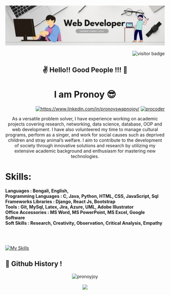 ![Alt text](1658132846642.jpeg)
<p  align="right"><img src="https://visitor-badge.laobi.icu/badge?page_id=PronoyJoy" alt="visitor badge"/></p>
<h2 align="center"> ✌️ Hello!! Good People !!!  👻 <h2> 
  <p> <h1 align="center"> I am Pronoy 😎 </h1>  <p align="right">
<a href="https://linkedin.com/in/https://www.linkedin.com/in/pronoyswapnojoy/" target="blank"><img align="center" src="https://raw.githubusercontent.com/rahuldkjain/github-profile-readme-generator/master/src/images/icons/Social/linked-in-alt.svg" alt="https://www.linkedin.com/in/pronoyswapnojoy/" height="30" width="40" /></a>
<a href="https://www.hackerrank.com/jofficial248" target="blank"><img align="center" src="https://raw.githubusercontent.com/rahuldkjain/github-profile-readme-generator/master/src/images/icons/Social/hackerrank.svg" alt="procoder" height="30" width="40" /></a>
</p></p>
  <p align="center">As a versatile problem solver, I have experience working on academic projects covering research, networking, data
science, database, OOP and web development. I have also volunteered my time to manage cultural programs,
perform as a singer, and work for social causes such as deprived children and stray animal’s welfare. I aim to
contribute to the development of society through innovative solutions and research by utilizing my extensive
academic background and enthusiasm for mastering new technologies. </p>
  
  <h1 align="left">Skills: </h1>
  <p> <b>
Languages : Bengali, English,<br>
Programming Languages : C, Java, Python, HTML, CSS, JavaScript, Sql <br>
Frameworks Libraries : Django, React Js, Bootstrap <br>
Tools : Git, MySql, Latex, Jira, Azure, UML, Adobe Illustrator <br>
Office Accessories : MS Word, MS PowerPoint, MS Excel, Google Software <br>
Soft Skills : Research, Creativity, Observation, Critical Analysis, Empathy <br>
  </b></p> <br> <br>
  
  [![My Skills](https://skills.thijs.gg/icons?i=python,c,javascript,html,css,django,react,nodejs,mysql,sqlite,latex,git&theme=light)](https://skills.thijs.gg)

<h2> 👾 Github History !</h2>

<p align="center">
  <img align="center" src="https://github-readme-stats.vercel.app/api?username=pronoyjoy&show_icons=true&locale=en" alt="pronoyjoy" /><br><br>
  <img width="60%" src="https://github-readme-streak-stats.herokuapp.com/?user=PronoyJoy" />
</p> 
  



